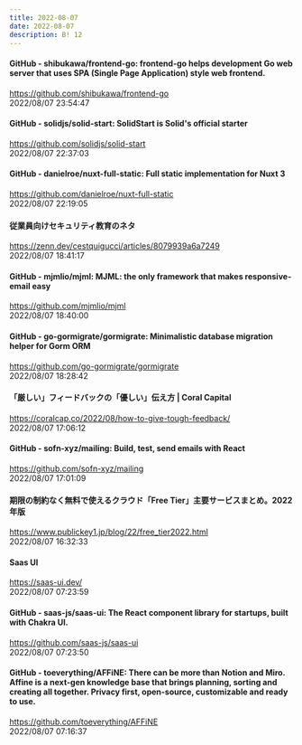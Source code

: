 ```yaml
---
title: 2022-08-07
date: 2022-08-07
description: B! 12
---
```


#### GitHub - shibukawa/frontend-go: frontend-go helps development Go web server that uses SPA (Single Page Application) style web frontend.
https://github.com/shibukawa/frontend-go<br>
2022/08/07 23:54:47<br>


#### GitHub - solidjs/solid-start: SolidStart is Solid's official starter
https://github.com/solidjs/solid-start<br>
2022/08/07 22:37:03<br>


#### GitHub - danielroe/nuxt-full-static: Full static implementation for Nuxt 3
https://github.com/danielroe/nuxt-full-static<br>
2022/08/07 22:19:05<br>


#### 従業員向けセキュリティ教育のネタ
https://zenn.dev/cestquigucci/articles/8079939a6a7249<br>
2022/08/07 18:41:17<br>


#### GitHub - mjmlio/mjml: MJML: the only framework that makes responsive-email easy
https://github.com/mjmlio/mjml<br>
2022/08/07 18:40:00<br>


#### GitHub - go-gormigrate/gormigrate: Minimalistic database migration helper for Gorm ORM
https://github.com/go-gormigrate/gormigrate<br>
2022/08/07 18:28:42<br>


#### 「厳しい」フィードバックの「優しい」伝え方 | Coral Capital
https://coralcap.co/2022/08/how-to-give-tough-feedback/<br>
2022/08/07 17:06:12<br>


#### GitHub - sofn-xyz/mailing: Build, test, send emails with React
https://github.com/sofn-xyz/mailing<br>
2022/08/07 17:01:09<br>


#### 期限の制約なく無料で使えるクラウド「Free Tier」主要サービスまとめ。2022年版
https://www.publickey1.jp/blog/22/free_tier2022.html<br>
2022/08/07 16:32:33<br>


#### Saas UI
https://saas-ui.dev/<br>
2022/08/07 07:23:59<br>


#### GitHub - saas-js/saas-ui: The React component library for startups, built with Chakra UI.
https://github.com/saas-js/saas-ui<br>
2022/08/07 07:23:50<br>


#### GitHub - toeverything/AFFiNE: There can be more than Notion and Miro. Affine is a next-gen knowledge base that brings planning, sorting and creating all together. Privacy first, open-source, customizable and ready to use.
https://github.com/toeverything/AFFiNE<br>
2022/08/07 07:16:37<br>



